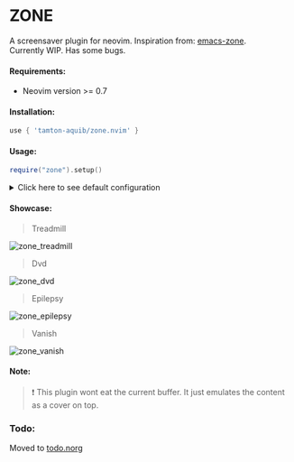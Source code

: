 # ZONE
A screensaver plugin for neovim. Inspiration from: [emacs-zone](https://www.emacswiki.org/emacs/ZoneMode).<br/>
Currently WIP. Has some bugs.

#### Requirements:
- Neovim version >= 0.7

#### Installation:
```lua
use { 'tamton-aquib/zone.nvim' }
```

#### Usage:
```lua
require("zone").setup()
```
<details>
<summary> Click here to see default configuration </summary>

```lua
require('zone').setup {
    style = "treadmill",
    after = 30,          -- Idle timeout
    exclude_filetypes = { "TelescopePrompt" },
    -- More options to come later

    treadmill = {
        direction = "left",
        -- Opts for Treadmill style
    },
    epilepsy = {
        stage = "aura", -- "aura" or "ictal"
        -- etc.
    },
    dvd = {
        -- Opts for Dvd style
    },
    -- etc
}
```
</details>

#### Showcase:

> Treadmill

![zone_treadmill](https://user-images.githubusercontent.com/77913442/166483843-970fb4b3-51cd-499c-9f39-da67d940eeb1.gif)

> Dvd

![zone_dvd](https://user-images.githubusercontent.com/77913442/166483923-94488f6a-5a11-4d01-8ff2-a9b2df929964.gif)

> Epilepsy

![zone_epilepsy](https://user-images.githubusercontent.com/77913442/192028416-7406d801-ad8b-4c39-9df1-96ee3e65fad0.gif)

> Vanish

![zone_vanish](https://user-images.githubusercontent.com/77913442/166484010-62037c22-983e-473d-b66c-d5ccf563102f.gif)

#### Note:
> ❗ This plugin wont eat the current buffer. It just emulates the content as a cover on top.

### Todo:
Moved to [todo.norg](https://github.com/tamton-aquib/zone.nvim/blob/main/todo.norg)
